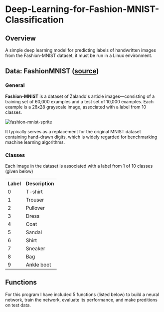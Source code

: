 # Deep-Learning-for-Fashion-MNIST-Classification

## Overview
A simple deep learning model for predicting labels of handwritten images from the Fashion-MNIST dataset, it must be run in a Linux environment.

## Data: FashionMNIST ([source](https://github.com/zalandoresearch/fashion-mnist))

### General

<b>Fashion-MNIST</b> is a dataset of Zalando's article images—consisting of a training set of 60,000 examples and a test set of 10,000 examples. Each example is a 28x28 grayscale image, associated with a label from 10 classes.

![fashion-mnist-sprite](https://user-images.githubusercontent.com/72423203/191127147-7b917365-f512-4bb2-9af6-529b10d49e23.png)

It typically serves as a replacement for the original MNIST dataset containing hand-drawn digits, which is widely regarded for benchmarking machine learning algorithms.

### Classes

Each image in the dataset is associated with a label from 1 of 10 classes (given below)

<table>
  <tr> 
    <th>Label</th>	
    <th>Description</th>
  </tr>
   <tr> 
     <td>0</td>
     <td>T-shirt</td>
  </tr>
  <tr> 
     <td>1</td>
     <td>Trouser</td>
  </tr>
  <tr> 
     <td>2</td>
     <td>Pullover</td>
  </tr>
  <tr> 
     <td>3</td>
     <td>Dress</td>
  </tr>
  <tr> 
     <td>4</td>
     <td>Coat</td>
  </tr>
  <tr> 
     <td>5</td>
     <td>Sandal</td>
  </tr>
  <tr> 
     <td>6</td>
     <td>Shirt</td>
  </tr>
  <tr> 
     <td>7</td>
     <td>Sneaker</td>
  </tr>
   <tr> 
     <td>8</td>
     <td>Bag</td>
  </tr>
  <tr> 
     <td>9</td>
     <td>Ankle boot</td>
  </tr>
</table>

## Functions

For this program I have included 5 functions (listed below) to build a neural network, train the network, evaluate its performance, and make preditions on test data. 
